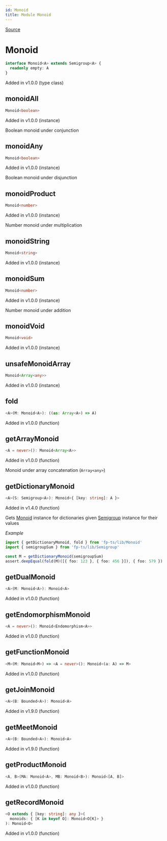 ```yaml
---
id: Monoid
title: Module Monoid
---
```


[Source](https://github.com/gcanti/fp-ts/blob/master/src/Monoid.ts)

# Monoid

```ts
interface Monoid<A> extends Semigroup<A> {
  readonly empty: A
}
```

Added in v1.0.0 (type class)

## monoidAll

```ts
Monoid<boolean>
```

Added in v1.0.0 (instance)

Boolean monoid under conjunction

## monoidAny

```ts
Monoid<boolean>
```

Added in v1.0.0 (instance)

Boolean monoid under disjunction

## monoidProduct

```ts
Monoid<number>
```

Added in v1.0.0 (instance)

Number monoid under multiplication

## monoidString

```ts
Monoid<string>
```

Added in v1.0.0 (instance)

## monoidSum

```ts
Monoid<number>
```

Added in v1.0.0 (instance)

Number monoid under addition

## monoidVoid

```ts
Monoid<void>
```

Added in v1.0.0 (instance)

## unsafeMonoidArray

```ts
Monoid<Array<any>>
```

Added in v1.0.0 (instance)

## fold

```ts
<A>(M: Monoid<A>): ((as: Array<A>) => A)
```

Added in v1.0.0 (function)

## getArrayMonoid

```ts
<A = never>(): Monoid<Array<A>>
```

Added in v1.0.0 (function)

Monoid under array concatenation (`Array<any>`)

## getDictionaryMonoid

```ts
<A>(S: Semigroup<A>): Monoid<{ [key: string]: A }>
```

Added in v1.4.0 (function)

Gets [Monoid](./Monoid.md) instance for dictionaries given [Semigroup](./Semigroup.md) instance for their values

_Example_

```ts
import { getDictionaryMonoid, fold } from 'fp-ts/lib/Monoid'
import { semigroupSum } from 'fp-ts/lib/Semigroup'

const M = getDictionaryMonoid(semigroupSum)
assert.deepEqual(fold(M)([{ foo: 123 }, { foo: 456 }]), { foo: 579 })
```

## getDualMonoid

```ts
<A>(M: Monoid<A>): Monoid<A>
```

Added in v1.0.0 (function)

## getEndomorphismMonoid

```ts
<A = never>(): Monoid<Endomorphism<A>>
```

Added in v1.0.0 (function)

## getFunctionMonoid

```ts
<M>(M: Monoid<M>) => <A = never>(): Monoid<(a: A) => M>
```

Added in v1.0.0 (function)

## getJoinMonoid

```ts
<A>(B: Bounded<A>): Monoid<A>
```

Added in v1.9.0 (function)

## getMeetMonoid

```ts
<A>(B: Bounded<A>): Monoid<A>
```

Added in v1.9.0 (function)

## getProductMonoid

```ts
<A, B>(MA: Monoid<A>, MB: Monoid<B>): Monoid<[A, B]>
```

Added in v1.0.0 (function)

## getRecordMonoid

```ts
<O extends { [key: string]: any }>(
  monoids: { [K in keyof O]: Monoid<O[K]> }
): Monoid<O>
```

Added in v1.0.0 (function)
